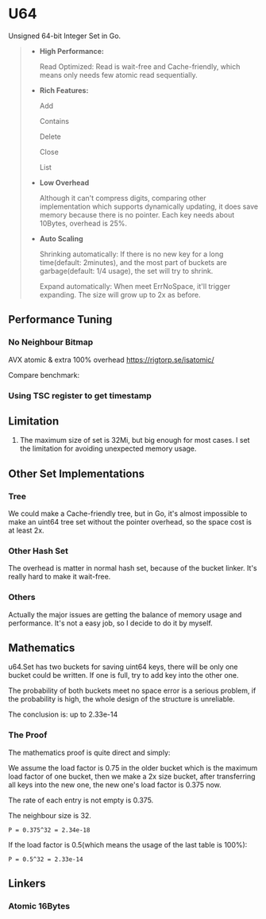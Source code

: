 # U64

Unsigned 64-bit Integer Set in Go.

>- **High Performance:**
>
>   Read Optimized: 
>   Read is wait-free and Cache-friendly, which means only needs few atomic read sequentially.
>   
>- **Rich Features:**
>
>   Add
>
>   Contains
>
>   Delete
>
>   Close
>
>   List
>
>- **Low Overhead**
>
>   Although it can't compress digits, comparing other implementation which supports dynamically updating, it does save
>   memory because there is no pointer. Each key needs about 10Bytes, overhead is 25%.
>
>- **Auto Scaling**
>
>   Shrinking automatically: If there is no new key for a long time(default: 2minutes), and the most part of buckets are
>   garbage(default: 1/4 usage), the set will try to shrink.
>
>   Expand automatically: When meet ErrNoSpace, it'll trigger expanding. The size will grow up to 2x as before.
>

## Performance Tuning

### No Neighbour Bitmap

AVX atomic & extra 100% overhead
https://rigtorp.se/isatomic/

Compare benchmark:

### Using TSC register to get timestamp

## Limitation

1. The maximum size of set is 32Mi, but big enough for most cases. I set the limitation for avoiding unexpected memory
usage.

## Other Set Implementations

### Tree

We could make a Cache-friendly tree, but in Go, it's almost impossible to make an uint64 tree set without the pointer
overhead, so the space cost is at least 2x.

### Other Hash Set

The overhead is matter in normal hash set, because of the bucket linker. It's really hard to make it wait-free.

### Others

Actually the major issues are getting the balance of memory usage and performance. It's not a easy job, so I decide to
do it by myself.

## Mathematics

u64.Set has two buckets for saving uint64 keys, there will be only one bucket could be written. If one is full, try to 
add key into the other one.

The probability of both buckets meet no space error is a serious problem, if the probability is high, the whole design
of the structure is unreliable.

The conclusion is: up to 2.33e-14

### The Proof

The mathematics proof is quite direct and simply:

We assume the load factor is 0.75 in the older bucket which is the maximum load factor of one bucket, then we make a 2x size
bucket, after transferring all keys into the new one, the new one's load factor is 0.375 now.

The rate of each entry is not empty is 0.375.

The neighbour size is 32.

`P = 0.375^32 = 2.34e-18`

If the load factor is 0.5(which means the usage of the last table is 100%):

`P = 0.5^32 = 2.33e-14`

## Linkers

### Atomic 16Bytes